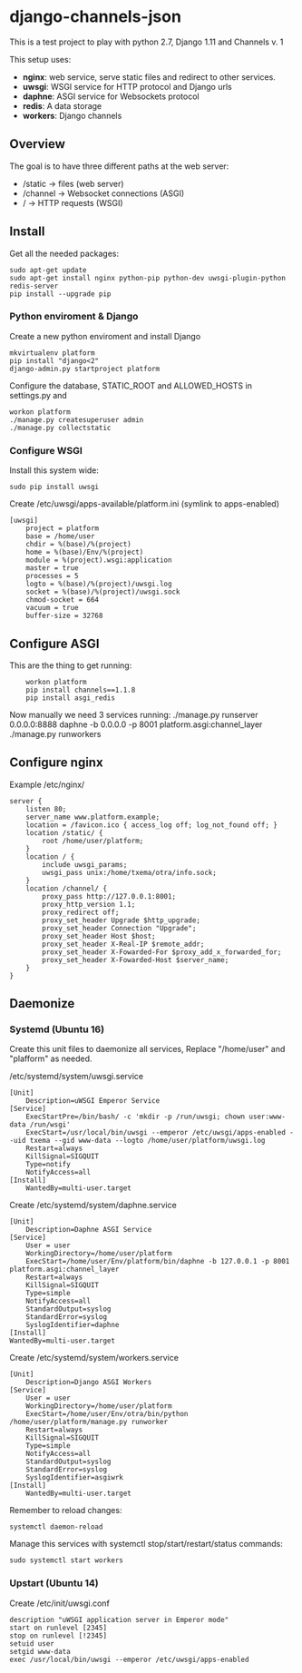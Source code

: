 # django-channels-json

This is a test project to play with python 2.7, Django 1.11 and Channels v. 1

This setup uses:

* **nginx**: web service, serve static files and redirect to other services.
* **uwsgi**: WSGI service  for HTTP protocol and Django urls 
* **daphne**: ASGI service for Websockets protocol 
* **redis**: A data storage
* **workers**: Django channels

## Overview

The goal is to have three different paths at the web server:
 * /static -> files (web server)
 * /channel -> Websocket connections (ASGI)
 * / -> HTTP requests (WSGI)


## Install

Get all the needed packages:

	sudo apt-get update
	sudo apt-get install nginx python-pip python-dev uwsgi-plugin-python redis-server
	pip install --upgrade pip

### Python enviroment & Django

Create a new python enviroment and install Django

	mkvirtualenv platform
	pip install "django<2"
	django-admin.py startproject platform

Configure the database, STATIC_ROOT and ALLOWED_HOSTS in settings.py and
	
	workon platform
	./manage.py createsuperuser admin
	./manage.py collectstatic

### Configure WSGI 

Install this system wide:
	
	sudo pip install uwsgi

Create /etc/uwsgi/apps-available/platform.ini (symlink to apps-enabled)

	[uwsgi]
		project = platform
		base = /home/user
		chdir = %(base)/%(project)
		home = %(base)/Env/%(project)
		module = %(project).wsgi:application
		master = true
		processes = 5
		logto = %(base)/%(project)/uwsgi.log
		socket = %(base)/%(project)/uwsgi.sock
		chmod-socket = 664
		vacuum = true
		buffer-size = 32768


## Configure ASGI 


This are the thing to get running:

		workon platform
		pip install channels==1.1.8
		pip install asgi_redis

Now manually we need 3 services running:
	./manage.py runserver 0.0.0.0:8888
	daphne -b 0.0.0.0 -p 8001 platform.asgi:channel_layer
	./manage.py runworkers
	


## Configure nginx
Example /etc/nginx/

	server {
		listen 80;
		server_name www.platform.example;
		location = /favicon.ico { access_log off; log_not_found off; }
		location /static/ {
			root /home/user/platform;
		}
		location / {
			include uwsgi_params;
			uwsgi_pass unix:/home/txema/otra/info.sock;
		}
		location /channel/ {
			proxy_pass http://127.0.0.1:8001;
			proxy_http_version 1.1;
			proxy_redirect off;
			proxy_set_header Upgrade $http_upgrade;
			proxy_set_header Connection "Upgrade";
			proxy_set_header Host $host;
			proxy_set_header X-Real-IP $remote_addr;
			proxy_set_header X-Fowarded-For $proxy_add_x_forwarded_for;
			proxy_set_header X-Fowarded-Host $server_name;
		}
	}

## Daemonize

### Systemd (Ubuntu 16)
Create this unit files to daemonize all services, Replace "/home/user" and "plafform" as needed.

/etc/systemd/system/uwsgi.service

	[Unit]
		Description=uWSGI Emperor Service
	[Service]
		ExecStartPre=/bin/bash/ -c 'mkdir -p /run/uwsgi; chown user:www-data /run/wsgi'
		ExecStart=/usr/local/bin/uwsgi --emperor /etc/uwsgi/apps-enabled --uid txema --gid www-data --logto /home/user/platform/uwsgi.log
		Restart=always
		KillSignal=SIGQUIT
		Type=notify
		NotifyAccess=all
	[Install]
		WantedBy=multi-user.target

Create /etc/systemd/system/daphne.service

	[Unit]
		Description=Daphne ASGI Service
	[Service]
		User = user
		WorkingDirectory=/home/user/platform
		ExecStart=/home/user/Env/platform/bin/daphne -b 127.0.0.1 -p 8001 platform.asgi:channel_layer
		Restart=always
		KillSignal=SIGQUIT
		Type=simple
		NotifyAccess=all
		StandardOutput=syslog
		StandardError=syslog
		SyslogIdentifier=daphne
	[Install]
	WantedBy=multi-user.target

Create /etc/systemd/system/workers.service

	[Unit]
		Description=Django ASGI Workers
	[Service]
		User = user
		WorkingDirectory=/home/user/platform
		ExecStart=/home/user/Env/otra/bin/python /home/user/platform/manage.py runworker
		Restart=always
		KillSignal=SIGQUIT
		Type=simple
		NotifyAccess=all
		StandardOutput=syslog
		StandardError=syslog
		SyslogIdentifier=asgiwrk
	[Install]
		WantedBy=multi-user.target
		

Remember to reload changes:

	systemctl daemon-reload

Manage this services with systemctl stop/start/restart/status commands:

	sudo systemctl start workers


### Upstart (Ubuntu 14)

Create /etc/init/uwsgi.conf

	description "uWSGI application server in Emperor mode"
	start on runlevel [2345]
	stop on runlevel [!2345]
	setuid user
	setgid www-data
	exec /usr/local/bin/uwsgi --emperor /etc/uwsgi/apps-enabled




